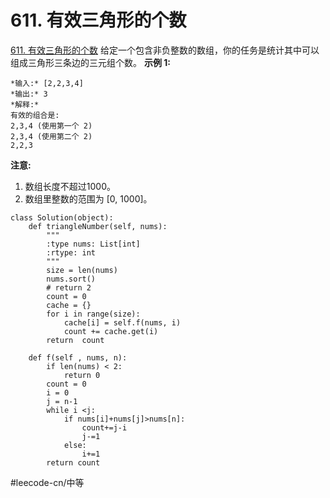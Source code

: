 # 611. 有效三角形的个数
  [611. 有效三角形的个数](https://leetcode-cn.com/problems/valid-triangle-number/) 
给定一个包含非负整数的数组，你的任务是统计其中可以组成三角形三条边的三元组个数。
**示例 1:**
```
*输入:* [2,2,3,4]
*输出:* 3
*解释:*
有效的组合是: 
2,3,4 (使用第一个 2)
2,3,4 (使用第二个 2)
2,2,3
```
**注意:**
1. 数组长度不超过1000。
2. 数组里整数的范围为 [0, 1000]。

```
class Solution(object):
    def triangleNumber(self, nums):
        """
        :type nums: List[int]
        :rtype: int
        """
        size = len(nums)
        nums.sort()
        # return 2
        count = 0
        cache = {}
        for i in range(size):
            cache[i] = self.f(nums, i)
            count += cache.get(i)
        return  count

    def f(self , nums, n):
        if len(nums) < 2:
            return 0
        count = 0
        i = 0
        j = n-1
        while i <j:
            if nums[i]+nums[j]>nums[n]:
                count+=j-i
                j-=1
            else:
                i+=1
        return count
```



#leecode-cn/中等
